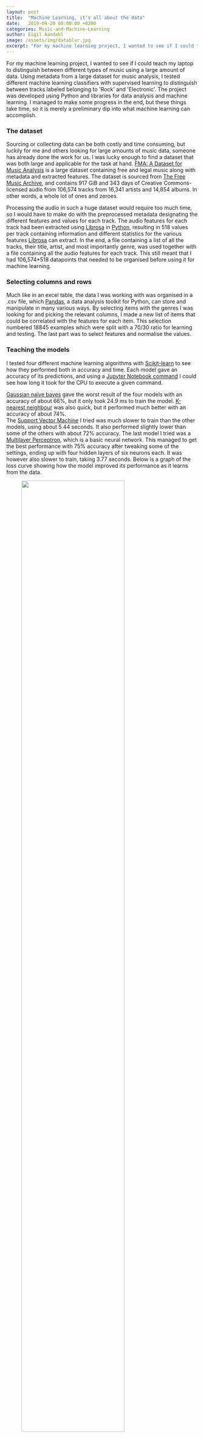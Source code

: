 ```yaml
---
layout: post
title:  "Machine Learning, it's all about the data"
date:   2019-09-20 00:00:00 +0200
categories: Music-and-Machine-Learning
author: Eigil Aandahl
image: /assets/img/datablur.jpg
excerpt: "For my machine learning project, I wanted to see if I could teach my laptop to distinguish between different types of music using a large amount of data. Using metadata from a large dataset for music analysis, I tested different machine learning classifiers with supervised learning to distinguish between tracks labeled belonging to 'Rock' and 'Electronic'. The project was developed using Python and libraries for data analysis and machine learning."
---
```



For my machine learning project, I wanted to see if I could teach my laptop to distinguish between different types of music using a large amount of data.
Using metadata from a large dataset for music analysis, I tested different machine learning classifiers with supervised learning to distinguish between tracks labeled belonging to 'Rock' and 'Electronic'. The project was developed using Python and libraries for data analysis and machine learning.
I managed to make some progress in the end, but these things take time, so it is merely a preliminary dip into what machine learning can accomplish.


### The dataset
Sourcing or collecting data can be both costly and time consuming, but luckily for me and others looking for large amounts of music data, someone has already done the work for us. I was lucky enough to find a dataset that was both large and applicable for the task at hand.
[FMA: A Dataset for Music Analysis](https://github.com/mdeff/fma) is a large dataset containing free and legal music along with metadata and extracted features. 
The dataset is sourced from [The Free Music Archive](https://freemusicarchive.org/), and contains 917 GiB and 343 days of Creative Commons-licensed audio from 106,574 tracks from 16,341 artists and 14,854 albums.
In other words, a whole lot of ones and zeroes.

Processing the audio in such a huge dataset would require too much time, so I would have to make do with the preprocessed metadata designating the different features and values for each track. The audio features for each track had been extracted using [Librosa](https://librosa.github.io/librosa/feature.html) in [Python](https://www.python.org/), resulting in 518 values per track containing information and different statistics for the various features [Librosa](https://librosa.github.io/librosa/feature.html) can extract.
In the end, a file containing a list of all the tracks, their title, artist, and most importantly genre, was used together with a file containing all the audio features for each track. This still meant that I had 106,574*518 datapoints that needed to be organised before using it for machine learning.

### Selecting columns and rows

Much like in an excel table, the data I was working with was organised in a .csv file, which [Pandas](https://pandas.pydata.org/pandas-docs/stable/#), a data analysis toolkit for Python, can store and manipulate in many various ways.
By selecting items with the genres I was looking for and picking the relevant columns, I made a new list of items that could be correlated with the features for each item. This selection numbered 18845 examples which were split with a 70/30 ratio for learning and testing. The last part was to select features and normalise the values.

### Teaching the models
I tested four different machine learning algorithms with [Scikit-learn](https://scikit-learn.org/stable/) to see how they performed both in accuracy and time. Each model gave an accuracy of its predictions, and using a [Jupyter Notebook command](https://ipython.readthedocs.io/en/stable/interactive/magics.html#magic-time) I could see how long it took for the CPU to execute a given command. 

[Gaussian naïve bayes](https://en.wikipedia.org/wiki/Naive_Bayes_classifier#Gaussian_naive_Bayes) gave the worst result of the four models with an accuracy of about 66%, but it only took 24.9 ms to train the model. 
[K-nearest neighbour](https://en.wikipedia.org/wiki/K-nearest_neighbors_algorithm) was also quick, but it performed much better with an accuracy of about 74%.  
The [Support Vector Machine](https://en.wikipedia.org/wiki/Support-vector_machine) I tried was much slower to train than the other models, using about 5.44 seconds. It also performed slightly lower than some of the others with about 72% accuracy.
The last model I tried was a [Multilayer Perceptron](https://en.wikipedia.org/wiki/Multilayer_perceptron), which is a basic neural network. This managed to get the best performance with 75% accuracy after tweaking some of the settings, ending up with four hidden layers of six neurons each. It was however also slower to train, taking 3.77 seconds. 
Below is a graph of the loss curve showing how the model improved its performance as it learns from the data.

<figure>
<img src="/assets/img/loss-curve.png" width = "80%" align="center" />
<figcaption><strong>Loss prediction of MLP</strong></figcaption>
</figure>

### Results
Was it really successful?
Probably not. However, the results raise a few questions regarding the dataset, relevant features for genres, and techniques for separating classes better using [dimensionality reduction](https://en.wikipedia.org/wiki/Dimensionality_reduction). It's all really about how the data is understood and presented for the machine which determines how well it's going to perform.
